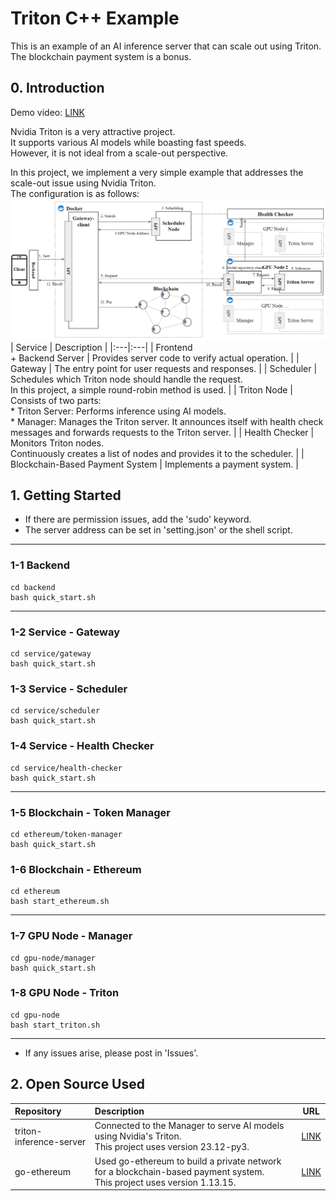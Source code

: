 # Triton C++ Example
This is an example of an AI inference server that can scale out using Triton. The blockchain payment system is a bonus.   

## 0. Introduction
Demo video: [LINK](https://www.youtube.com/watch?v=GByNHzyVFS4)   

Nvidia Triton is a very attractive project.   
It supports various AI models while boasting fast speeds.   
However, it is not ideal from a scale-out perspective.   

In this project, we implement a very simple example that addresses the scale-out issue using Nvidia Triton.   
The configuration is as follows:   
![Architecture](./doc/images/architecture.png)
| Service | Description |
|:---|:---|
| Frontend <br>+ Backend Server | Provides server code to verify actual operation. |
| Gateway | The entry point for user requests and responses. |
| Scheduler | Schedules which Triton node should handle the request. <br>In this project, a simple round-robin method is used. |
| Triton Node | Consists of two parts: <br>  * Triton Server: Performs inference using AI models. <br>  * Manager: Manages the Triton server. It announces itself with health check messages and forwards requests to the Triton server. |
| Health Checker | Monitors Triton nodes. <br>Continuously creates a list of nodes and provides it to the scheduler. |
| Blockchain-Based Payment System | Implements a payment system. |

## 1. Getting Started
* If there are permission issues, add the 'sudo' keyword.
* The server address can be set in 'setting.json' or the shell script.
---

### 1-1 Backend
```
cd backend
bash quick_start.sh
```
---

### 1-2 Service - Gateway
```
cd service/gateway
bash quick_start.sh
```

### 1-3 Service - Scheduler
```
cd service/scheduler
bash quick_start.sh
```

### 1-4 Service - Health Checker
```
cd service/health-checker
bash quick_start.sh
```
---

### 1-5 Blockchain - Token Manager
```
cd ethereum/token-manager
bash quick_start.sh
```

### 1-6 Blockchain - Ethereum
```
cd ethereum
bash start_ethereum.sh
```
---

### 1-7 GPU Node - Manager
```
cd gpu-node/manager
bash quick_start.sh
```

### 1-8 GPU Node - Triton
```
cd gpu-node
bash start_triton.sh
```
---
* If any issues arise, please post in 'Issues'.

## 2. Open Source Used
| Repository | Description | URL |
|:---|:---|:--:|
| triton-inference-server | Connected to the Manager to serve AI models using Nvidia's Triton. <br>This project uses version 23.12-py3. | [LINK](https://github.com/triton-inference-server/server) |
| go-ethereum | Used go-ethereum to build a private network for a blockchain-based payment system. <br>This project uses version 1.13.15. | [LINK](https://github.com/ethereum/go-ethereum) |